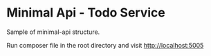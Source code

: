 # Minimal Api - Todo Service

Sample of minimal-api structure. 

Run composer file in the root directory and visit [http://localhost:5005](http://localhost:5005)
